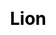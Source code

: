 ---
title: Lion
layout: dream_interpretation/kind_single
description: Dream interpretation - animal - lion.
js: []
css: ["css/luck/dream_interpretation/dream_interpretation.css"]
---